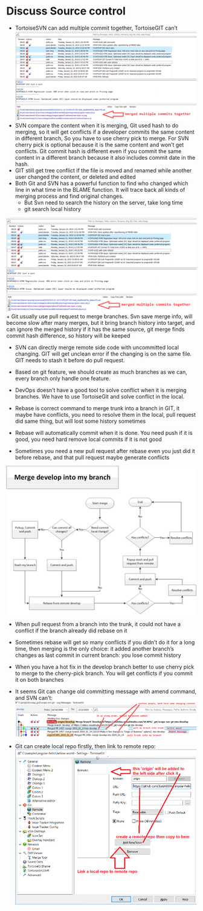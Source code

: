 # Discuss Source control

+   TortoiseSVN can add multiple commit together, TortoiseGIT can’t <img src="img\svn_merge_commits.png">
+   SVN compare the content when it is merging, Git used hash to do merging, 
    so it will get conflicts if a developer commits the same content in different branch, 
	So you have to use cherry pick to merge. For SVN cherry pick is optional because it is the same content and won’t get conflicts. 
	Git commit hash is different even if you commit the same content in a different branch because it also includes commit date in the hash.
+   GIT still get tree conflict if the file is moved and renamed while another user changed the content, or deleted and edited
+   Both Git and SVN has a powerful function to find who changed which line in what time in the BLAME function. 
    It will trace back all kinds of merging process and find original changes.
	+   But Svn need to search the history on the server, take long time 
	+   git search local history
<img src="img\svn_merge_commits.png"> 
+   Git usually use pull request to merge branches. 
    Svn save  merge info, will become slow after many merges, 
	but it bring branch history into target, and can ignore the merged history if it has the same source, 
	git merge finds commit hash difference, so history will be keeped
	
+   SVN can directly merge remote side code with uncommitted local changing. 
    GIT will get unclean error if the changing is on the same file. GIT needs to stash it before do pull request.
	
+   Based on git feature, we should create as much branches as we can, every branch only handle one feature.

+   DevOps doesn’t have a good tool to solve conflict when it is merging branches. We have to use TortoiseGit and solve conflict in the local.

+   Rebase is correct command to merge trunk into a branch in GIT, it maybe have conflicts, 
    you need to resolve them in the local, pull request did same thing, but will lost some history sometimes
	
+   Rebase will automatically commit when it is done. You need push if it is good, you need hard remove local commits if it is not good 

+   Sometimes you need a new pull request after rebase even you just did it before rebase, and that pull request maybe generate conflicts
<img src="img\git_rebase.png"> 

+   When pull request from a branch into the trunk, it could not have a conflict if the branch already did rebase on it

+   Sometimes rebase will get so many conflicts if you didn’t do it for a long time, then merging is the only choice: 
     it added another branch’s changes as last commit in current branch: you lose commit history
	 
+   When you have a hot fix in the develop branch better to use cherry pick to merge to the cherry-pick branch. 
    You will get conflicts if you commit it on both branches

+   It seems Git can change old committing message with amend command, and SVN can’t:<img src="img\git_confuse.png"> 

+   Git can create local repo firstly, then link to remote repo: <img src="img\link_to_remote.png">
